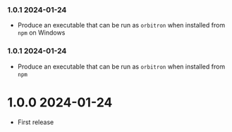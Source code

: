 ### 1.0.1 2024-01-24

* Produce an executable that can be run as `orbitron` when installed from `npm` on Windows

### 1.0.1 2024-01-24

* Produce an executable that can be run as `orbitron` when installed from `npm`

# 1.0.0 2024-01-24

* First release
